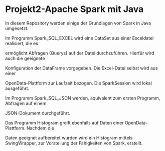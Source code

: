 # Projekt2-Apache Spark mit Java

In diesem Repository werden einige der Grundlagen von Spark in Java umgesetzt.

Im Programm Spark\_SQL\_EXCEL wird eine DataSet aus einer Exceldatei realisiert, die es

ermöglicht Abfragen (Querys) auf der Datei durchzuführen. Hierfür wird auch die geeignete

Konfiguration der DataFrame vorgegeben. Die Excel-Datei selbst wird aus einer

OpenData-Plattform zur Laufzeit bezogen. Die SparkSession wird lokal ausgeführt.



Im Programm Spark\_SQL\_JSON werden, äquivalent zum ersten Programm, Abfragen auf einem

JSON-Dokument durchgeführt.



Das Programm Histogram greift ebenfalls auf Daten einer OpenData-Plattform. Nachdem die

Daten geeignet aufbereitet wurden wird ein Histogram mittels SwingWrapper, zur Vorstellung der Fähigkeiten von Spark, erstellt.

